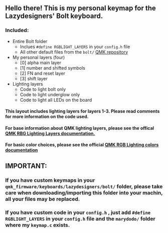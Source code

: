 ## Hello there! This is my personal keymap for the Lazydesigners' Bolt keyboard. 

### Included:
  * Entire Bolt folder
    * Inclues `#define RGBLIGHT_LAYERS` in your `config.h` file
    * All other default files from the `bolt/` [QMK repository](https://github.com/qmk/qmk_firmware)
  * My personal layers (four)
    * [0] alpha main layer
    * [1] number and shifted symbols
    * [2] FN and reset layer
    * [3] shift layer
  * Lighting layers
    * Code to light bolt only
    * Code to light underglow only
    * Code to light all LEDs on the board

#### This layout includes lighting layers for layers 1-3. Please read comments for more information on the code used. 

#### For base information about QMK lighting layers, please see the offical [QMK RBG Lighting Layers documentation.](https://docs.qmk.fm/#/feature_rgblight?id=lighting-layers)

#### For basic color choices, please see the official [QMK RGB Lighting colors documentation](https://docs.qmk.fm/#/feature_rgblight?id=colors)

## IMPORTANT:
### If you have custom keymaps in your `qmk_firmware/keyboards/lazydesigners/bolt/` folder, please take care when downloading/importing this folder into your machin, all your files may be replaced. 
### If you have custom  code in  your `config.h` , just add `#define RGBLIGHT_LAYERS` in your `config.h` file and the `marydodo/` folder where my `keymap.c` exists.
